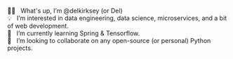 👋🏿  &nbsp;&nbsp;What's up, I’m @delkirksey (or Del) <br/>
💡  &nbsp;&nbsp;I’m interested in data engineering, data science, microservices, and a bit of web development. <br/>
🌱  &nbsp;&nbsp;I’m currently learning Spring & Tensorflow. <br/>
💞️  &nbsp;&nbsp;I’m looking to collaborate on any open-source (or personal) Python projects. <br/>

<!---
delkirksey/delkirksey is a ✨ special ✨ repository because its `README.md` (this file) appears on your GitHub profile.
You can click the Preview link to take a look at your changes.
--->
